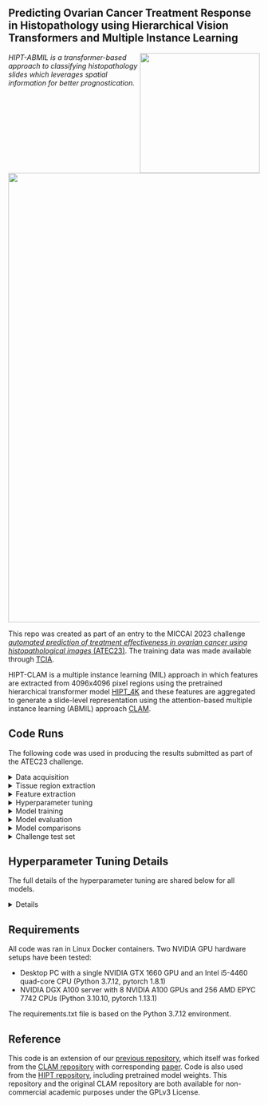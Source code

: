 ## Predicting Ovarian Cancer Treatment Response in Histopathology using Hierarchical Vision Transformers and Multiple Instance Learning 
<img src="CISTIB logo.png" align="right" width="240"/>

*HIPT-ABMIL is a transformer-based approach to classifying histopathology slides which leverages spatial information for better prognostication.* 

<img src="HIPT-AMBIL-ModelDiagram-Background-min.png" align="centre" width="900"/>

This repo was created as part of an entry to the MICCAI 2023 challenge [*automated prediction of treatment effectiveness in ovarian cancer using histopathological images* (ATEC23)](https://github.com/cwwang1979/MICCAI_ATEC23challenge). The training data was made available through [TCIA](https://wiki.cancerimagingarchive.net/pages/viewpage.action?pageId=83593077).

HIPT-CLAM is a multiple instance learning (MIL) approach in which features are extracted from 4096x4096 pixel regions using the pretrained hierarchical transformer model [HIPT_4K](https://github.com/mahmoodlab/HIPT) and these features are aggregated to generate a slide-level representation using the attention-based multiple instance learning (ABMIL) approach [CLAM](https://github.com/mahmoodlab/CLAM). 


## Code Runs
The following code was used in producing the results submitted as part of the ATEC23 challenge.

<details>
<summary>
Data acquisition
</summary>
Before running any code, we downloaded the training data from TCIA, and turned the single-level svs files into multi-level (pyramidal) svs files using libvips. Some level of compression was necessary here to reduce file sizes, though we found compression Q90 indistinguishable from uncompressed images. Single-slide example:
  
``` shell
vips tiffsave "I:\treatment_data\2-1613704B.svs" "I:\treatment_data\pyramid_jpeg90compress\2-1613704B.svs" --compression jpeg --Q 90 --tile --pyramid
```
</details>

<details>
<summary>
Tissue region extraction
</summary>
We segmented tissue using Otsu thresholding and extracted non-overlapping 4096x4096 tissue regions:
  
``` shell
python create_patches_fp.py --source "../mount_i/treatment_data/pyramid_jpeg90compress" --save_dir "../mount_outputs/extracted_mag20x_patch4096_fp_updated" --patch_size 4096 --step_size 4096 --seg --patch --stitch --sthresh 15 --mthresh 5 --use_otsu --closing 100
``` 
</details>

<details>
<summary>
Feature extraction
</summary>
We extracted [1,192] features from each 4096x4096 region using HIPT_4K:
  
``` shell
python extract_features_fp.py --use_transforms 'HIPT' --model_type 'HIPT_4K' --data_h5_dir "../mount_outputs/extracted_mag20x_Q90_patch4096_fp_updated" --data_slide_dir "../mount_i/treatment_data/pyramid_jpeg90compress" --csv_path "dataset_csv/set_treatment.csv" --feat_dir "../mount_outputs/features/treatment_Q90_hipt4096_features_normalised_updatedsegmentation" --batch_size 1 --slide_ext .svs 
```
</details>

<details>
<summary>
Hyperparameter tuning
</summary>
Grid tuning was performed using RayTune with hyperparameter options defined within main.py. This example is from tuning fold 0 of the 5-fold cross-validation using HIPT-ABMIL: 
  
``` shell
python main.py --tuning --hardware DGX --tuning_output_file /mnt/results/tuning_results/main_treatment_Q90_betterseg_patience30mineverloss_3reps_noaugs_DGX_moreoptions_fold0.csv --num_tuning_experiments 3 --data_slide_dir "/mnt/data/ATEC_jpeg90compress" --min_epochs 0 --early_stopping --split_dir "treatment_5fold_100" --k 1 --results_dir /mnt/results --exp_code treatment_HIPTnormalised_Q90_betterseg_patience30mineverloss_3reps_noaugs_tuning_moreoptions_fold0 --subtyping --weighted_sample --bag_loss ce --task treatment --max_epochs 200 --model_type clam_sb --no_inst_cluster --log_data --csv_path 'dataset_csv/set_treatment.csv' --data_root_dir "/mnt/data" --features_folder treatment_Q90_hipt4096_features_normalised_updatedsegmentation
```
</details>

<details>
<summary>
Model training
</summary>
The best model from the 5-fold cross-validation experiment (as judged by averaged validation set cross-entropy loss across three repeats and five folds) was trained:
  
``` shell
python main.py --hardware DGX --max_patches_per_slide 15 --data_slide_dir "/mnt/data/ATEC_jpeg90compress" --min_epochs 0 --early_stopping --drop_out 0.0 --lr 0.0005 --reg 0.0001 --model_size hipt_smaller --split_dir "treatment_5fold_100" --k 5 --results_dir /mnt/results --exp_code treatment_HIPTnormalised_Q90_betterseg_15patches_drop0lr0005reg0001_modelhiptsmaller_ABMILsb_ce_20x_5fold_noaugs_bestfromsecondbigtuning --subtyping --weighted_sample --bag_loss ce --task treatment --max_epochs 1000 --model_type clam_sb --no_inst_cluster --csv_path 'dataset_csv/set_treatment.csv' --data_root_dir "/mnt/data" --features_folder treatment_Q90_hipt4096_features_normalised_updatedsegmentation
```
</details>

<details>
<summary>
Model evaluation
</summary>
The model was evaluated on the test sets of the five-fold cross validation with 100,000 iterations of bootstrapping:
  
``` shell
python eval.py --drop_out 0.0 --model_size hipt_smaller --models_exp_code treatment_HIPTnormalised_Q90_betterseg_15patches_drop0lr0005reg0001_modelhiptsmaller_ABMILsb_ce_20x_5fold_noaugs_bestfromsecondbigtuning_s1 --save_exp_code treatment_HIPTnormalised_Q90_betterseg_15patches_drop0lr0005reg0001_modelhiptsmaller_ABMILsb_ce_20x_5fold_noaugs_bestfromsecondbigtuning_bootstrapping --task treatment --model_type clam_sb --results_dir /mnt/results --data_root_dir "/mnt/data" --k 5 --features_folder "treatment_Q90_hipt4096_features_normalised_updatedsegmentation" --csv_path 'dataset_csv/set_treatment.csv' 
python bootstrapping.py --num_classes 2 --model_names  treatment_HIPTnormalised_Q90_betterseg_15patches_drop0lr0005reg0001_modelhiptsmaller_ABMILsb_ce_20x_5fold_noaugs_bestfromsecondbigtuning_bootstrapping --bootstraps 100000 --run_repeats 1 --folds 5
```

The cross-validation results for this optimal HIPT-ABMIL model were as follows:

``` shell
 Confusion Matrix:
 [[ 76  49]
 [ 29 128]]

 average ce loss:  0.4858174402095372 (not bootstrapped)
 AUC mean:  [0.8206680412411297]  AUC std:  [0.02530094639907452]
 F1 mean:  [0.7659177381223935]  F1 std:  [0.02579712919409385]
 accuracy mean:  [0.7234604255319149]  accuracy std:  [0.02667653193254119]
 balanced accuracy mean:  [0.7117468943178861]  balanced accuracy std:  [0.026864606981070703]
```
</details>

<details>
<summary>
Model comparisons
</summary>

For the model tuning, only one example run is given per model, though many were needed (one run per fold per tuning run). 
  
HIPT-CLAM - Same patches and features as HIPT-ABMIL, then:
``` shell
python main.py --model_size hipt_small --tuning --hardware DGX --tuning_output_file /mnt/results/tuning_results/main_treatment_Q90_betterseg_patience30mineverloss_3reps_noaugs_DGX_moreoptionsCLAMsbpart1_fold0.csv --num_tuning_experiments 3 --data_slide_dir "/mnt/data/ATEC_jpeg90compress" --min_epochs 0 --early_stopping --split_dir "treatment_5fold_100" --k 1 --results_dir /mnt/results --exp_code treatment_HIPTnormalised_Q90_betterseg_patience30mineverloss_3reps_noaugs_tuning_moreoptionsCLAMsbpart1_fold0 --subtyping --weighted_sample --bag_loss ce --task treatment --max_epochs 200 --model_type clam_sb --csv_path 'dataset_csv/set_treatment.csv' --data_root_dir "/mnt/data" --features_folder treatment_Q90_hipt4096_features_normalised_updatedsegmentation
python main.py --hardware DGX --max_patches_per_slide 25 --data_slide_dir "/mnt/data/ATEC_jpeg90compress" --min_epochs 0 --early_stopping --drop_out 0.25 --lr 0.001 --reg 0.001 --model_size hipt_smaller --B 6 --split_dir "treatment_5fold_100" --k 5 --results_dir /mnt/results --exp_code treatment_HIPTnormalised_Q90_betterseg_25patches_drop25lr001reg001_modelhiptsmaller_CLAMsb_B6_ce_20x_5fold_noaugs_bestfromfirstbigtuningpart1 --subtyping --weighted_sample --bag_loss ce --task treatment --max_epochs 1000 --model_type clam_sb --csv_path 'dataset_csv/set_treatment.csv' --data_root_dir "/mnt/data" --features_folder treatment_Q90_hipt4096_features_normalised_updatedsegmentation
python eval.py --drop_out 0.25 --model_size hipt_smaller --models_exp_code treatment_HIPTnormalised_Q90_betterseg_25patches_drop25lr001reg001_modelhiptsmaller_CLAMsb_B6_ce_20x_5fold_noaugs_bestfromfirstbigtuningpart1_s1 --save_exp_code treatment_HIPTnormalised_Q90_betterseg_25patches_drop25lr001reg001_modelhiptsmaller_CLAMsb_B6_ce_20x_5fold_noaugs_bestfromfirstbigtuningpart1_bootstrapping --task treatment --model_type clam_sb --results_dir /mnt/results --data_root_dir "/mnt/data" --k 5 --features_folder "treatment_Q90_hipt4096_features_normalised_updatedsegmentation" --csv_path 'dataset_csv/set_treatment.csv'
python bootstrapping.py --num_classes 2 --model_names  treatment_HIPTnormalised_Q90_betterseg_25patches_drop25lr001reg001_modelhiptsmaller_CLAMsb_B6_ce_20x_5fold_noaugs_bestfromfirstbigtuningpart1_bootstrapping --bootstraps 100000 --run_repeats 1 --folds 5
```

ResNet-ABMIL:
``` shell
python create_patches_fp.py --source "../mount_i/treatment_data/pyramid_jpeg90compress" --save_dir "../mount_outputs/extracted_mag20x_Q90_patch256_fp_updated" --patch_size 256 --step_size 256 --seg --patch --stitch --sthresh 15 --mthresh 5 --use_otsu --closing 100
python extract_features_fp.py --data_h5_dir "/mnt/data/extracted_mag20x_Q90_patch256_fp_updated" --data_slide_dir "/mnt/data/ATEC_jpeg90compress" --csv_path "dataset_csv/set_treatment.csv" --feat_dir "/mnt/results/treatment_Q90_ResNet50_features_updatedsegmentation" --batch_size 32 --slide_ext .svs
python main.py --tuning --hardware DGX --tuning_output_file /mnt/results/tuning_results/main_treatment_Q90_ABMIL_resnet50_betterseg_patience30mineverloss_3reps_noaugs_DGX_moreoptions_fold0.csv --num_tuning_experiments 3 --data_slide_dir "/mnt/data/ATEC_jpeg90compress" --min_epochs 0 --early_stopping --split_dir "treatment_5fold_100" --k 1 --results_dir /mnt/results --exp_code treatment_ABMIL_resnet50_Q90_betterseg_patience30mineverloss_3reps_tuning_moreoptions_fold0 --subtyping --weighted_sample --bag_loss ce --task treatment --max_epochs 200 --model_type clam_sb --no_inst_cluster --csv_path 'dataset_csv/set_treatment.csv' --data_root_dir "/mnt/results" --features_folder treatment_Q90_ResNet50_features_updatedsegmentation
python main.py --hardware DGX --max_patches_per_slide 6000 --data_slide_dir "/mnt/data/ATEC_jpeg90compress" --min_epochs 0 --early_stopping --drop_out 0.35 --lr 0.001 --reg 0.0001 --model_size tinier --split_dir "treatment_5fold_100" --k 5 --results_dir /mnt/results --exp_code treatment_resnetABMIL_Q90_betterseg_6000patches_drop35lr001reg0001_modeltinier_ABMILsb_ce_20x_5fold_noaugs_bestfromsecondtuning --subtyping --weighted_sample --bag_loss ce --task treatment --max_epochs 1000 --model_type clam_sb --no_inst_cluster --csv_path 'dataset_csv/set_treatment.csv' --data_root_dir "/mnt/data" --features_folder treatment_Q90_ResNet50_features_updatedsegmentation
python eval.py --drop_out 0.5 --model_size tinier --models_exp_code treatment_resnetABMIL_Q90_betterseg_6000patches_drop35lr001reg0001_modeltinier_ABMILsb_ce_20x_5fold_noaugs_bestfromsecondtuning_s1 --save_exp_code treatment_resnetABMIL_Q90_betterseg_6000patches_drop35lr001reg0001_modeltinier_ABMILsb_ce_20x_5fold_noaugs_bestfromsecondtuning_bootstrapping --task treatment --model_type clam_sb --results_dir /mnt/results --data_root_dir "/mnt/data" --k 5 --features_folder "treatment_Q90_ResNet50_features_updatedsegmentation" --csv_path 'dataset_csv/set_treatment.csv' 
python bootstrapping.py --num_classes 2 --model_names  treatment_resnetABMIL_Q90_betterseg_6000patches_drop35lr001reg0001_modeltinier_ABMILsb_ce_20x_5fold_noaugs_bestfromsecondtuning_bootstrapping --bootstraps 100000 --run_repeats 1 --folds 5
```

HistoResNet-ABMIL - Same patches as ResNet-ABMIL, then:
``` shell
python extract_features_fp.py --data_h5_dir "/mnt/data/extracted_mag20x_Q90_patch256_fp_updated" --data_slide_dir "/mnt/data/ATEC_jpeg90compress" --csv_path "dataset_csv/set_treatment.csv" --feat_dir "/mnt/results/treatment_Q90_histotrained_ResNet18_features_updatedsegmentation/"  --pretraining_dataset "Histo" --model_type resnet18 --use_transforms "HIPT" --batch_size 32 --slide_ext .svs
python main.py --model_size tiny_resnet18 --tuning --hardware DGX --tuning_output_file /mnt/results/tuning_results/main_treatment_Q90_HistoABMIL_resnet18_betterseg_patience30mineverloss_3reps_noaugs_DGX_thirdtuning_fold0.csv --num_tuning_experiments 3 --data_slide_dir "/mnt/data/ATEC_jpeg90compress" --min_epochs 0 --early_stopping --split_dir "treatment_5fold_100" --k 1 --results_dir /mnt/results --exp_code treatment_HistoABMIL_resnet18_Q90_betterseg_patience30mineverloss_3reps_thirdtuning_moreoptions_fold0 --subtyping --weighted_sample --bag_loss ce --task treatment --max_epochs 200 --model_type clam_sb --no_inst_cluster --csv_path 'dataset_csv/set_treatment.csv' --data_root_dir "/mnt/results" --features_folder treatment_Q90_histotrained_ResNet18_features_updatedsegmentation
python main.py --hardware DGX --max_patches_per_slide 3000 --data_slide_dir "/mnt/data/ATEC_jpeg90compress" --min_epochs 0 --early_stopping --drop_out 0.1 --lr 0.005 --reg 0.001 --model_size small_resnet18 --split_dir "treatment_5fold_100" --k 5 --results_dir /mnt/results --exp_code treatment_historesnet18ABMIL_Q90_betterseg_3000patches_drop1lr005reg001_modelsmallresnet18_ABMILsb_ce_20x_5fold_noaugs_bestfromthirdtuning --subtyping --weighted_sample --bag_loss ce --task treatment --max_epochs 1000 --model_type clam_sb --no_inst_cluster --csv_path 'dataset_csv/set_treatment.csv' --data_root_dir "/mnt/results" --features_folder treatment_Q90_histotrained_ResNet18_features_updatedsegmentation
python eval.py --drop_out 0.1 --model_size small_resnet18 --models_exp_code treatment_historesnet18ABMIL_Q90_betterseg_3000patches_drop1lr005reg001_modelsmallresnet18_ABMILsb_ce_20x_5fold_noaugs_bestfromthirdtuning_s1 --save_exp_code treatment_historesnet18ABMIL_Q90_betterseg_3000patches_drop1lr005reg001_modelsmallresnet18_ABMILsb_ce_20x_5fold_noaugs_bestfromthirdtuning_bootstrapping --task treatment --model_type clam_sb --results_dir /mnt/results --data_root_dir "/mnt/results" --k 5 --features_folder "treatment_Q90_histotrained_ResNet18_features_updatedsegmentation" --csv_path 'dataset_csv/set_treatment.csv' 
python bootstrapping.py --num_classes 2 --model_names  treatment_historesnet18ABMIL_Q90_betterseg_3000patches_drop1lr005reg001_modelsmallresnet18_ABMILsb_ce_20x_5fold_noaugs_bestfromthirdtuning_bootstrapping --bootstraps 100000 --run_repeats 1 --folds 5
```

</details>
  
<details>
<summary>
Challenge test set
</summary>

First, the test set images were pre-processed into pyramid svs files through the same approach as used for the training set images (though these originated as .bmp files rather than .svs files), for example:

``` shell
vips tiffsave "I:\treatment_data\2023MICCAI_testing_set\0.BMP" "I:\treatment_data\testpyramid_jpeg90compress\0.svs" --compression jpeg --Q 90 --tile --pyramid
```

Patches were selected (one per slide due to the size of these images, requiring hugher closing and lower atfilter than training data) and features extracted:
``` shell
python create_patches_fp.py --source "../mount_i/treatment_data/testpyramid_jpeg90compress" --save_dir "../mount_outputs/extracted_mag20x_patch4096_fp_testset_updated_Q90" --patch_size 4096 --step_size 4096 --seg --patch --stitch --pad_slide --sthresh 15 --mthresh 5 --use_otsu --closing 200 --atfilter 8
python extract_features_fp.py --use_transforms 'HIPT' --model_type 'HIPT_4K' --data_h5_dir "../mount_outputs/extracted_mag20x_patch4096_fp_testset_updated_Q90" --data_slide_dir "../mount_i/treatment_data/testpyramid_jpeg90compress" --csv_path "dataset_csv/set_treatment_test.csv" --feat_dir "../mount_outputs/features/treatment_hipt4096_features_normalised_test_updated_Q90patches" --batch_size 1 --slide_ext .svs
```

The hyperparameters of the best-performing model on internal data was applied to create an ensemble of four models:
``` shell
python main.py --hardware DGX --max_patches_per_slide 15 --data_slide_dir "../mount_i/treatment_data/pyramid_jpeg90compress" --min_epochs 0 --early_stopping --drop_out 0.0 --lr 0.0005 --reg 0.0001 --model_size hipt_smaller --split_dir "treatment_submission_folds" --k 4 --results_dir results --exp_code treatment_HIPTnormalised_Q90_betterseg_15patches_drop0lr0005reg0001_modelhiptsmaller_ABMILsb_ce_20x_5fold_noaugs_4fold_7525test --subtyping --weighted_sample --bag_loss ce --task treatment --max_epochs 1000 --model_type clam_sb --no_inst_cluster --csv_path 'dataset_csv/set_treatment_plus_test.csv' --data_root_dir "../mount_outputs/features/" --features_folder treatment_Q90_hipt4096_features_normalised_updatedsegmentation
```

Finally, predictions were made on the TMA challenge test set, with the median of these predictions submitted for the challenge:
``` shell
python eval.py --drop_out 0.0 --model_size hipt_smaller --models_exp_code treatment_HIPTnormalised_Q90_betterseg_15patches_drop0lr0005reg0001_modelhiptsmaller_ABMILsb_ce_20x_5fold_noaugs_4fold_7525test_s1 --save_exp_code treatment_HIPTnormalised_Q90_betterseg_15patches_drop0lr0005reg0001_modelhiptsmaller_ABMILsb_ce_20x_5fold_noaugs_4fold_7525test_Q90patchestest_bootstrapping --task treatment --model_type clam_sb --results_dir results --data_root_dir "../mount_outputs/features/" --k 4 --features_folder "treatment_Q90_hipt4096_features_normalised_updatedsegmentation" --csv_path 'dataset_csv/set_treatment_plus_test.csv'
```
</details>


## Hyperparameter Tuning Details
The full details of the hyperparameter tuning are shared below for all models.

<details>
<summary>
Details
</summary>

Five hyperparameters were tuned for all models:
- Learning rate - Sets the rate of change of model parameters trained using the Adam optimiser
- Dropout - Sets the proportion of model weights to drop in each training iteration
- Regularisation - Sets the level of weight decay in the Adam optimiser
- Attention Layer Size - Sets the dimension of the attention layer, with the subsequent hidden layer size set to half of this in HIPT-based models and a quarter in ResNet-based models (due to the greater size of the feature space)
- Patches per Slide - Set the number of patches randomly selected from each slide per training epoch

One extra hyperparameter was tuned for the HIPT-CLAM models:
- B - Sets the number of regions which are clustered in feature space during model training

All models were tuned using multiple stages of grid searches. Each configuration was repeated three times and the performance averaged to account for random variations. 
The best performance (based on the cross-entropy loss of the validation sets in 5-fold cross-validation) from earlier tuning runs were used to select hyperparamter options in later runs. 
Due to resource constraints and the larger size of the ResNet-based models compared to the HIPT-based models, fewer configurations could be evaluated per run of ResNet models. This led to ResNet models being tuned in three runs rather than two. 

**HIPT-ABMIL** (best val loss - 0.549639):
|    Hyperparameter    |        First Run       |     Second Run     |     Third Run     | Final Selection |
|:--------------------:|:----------------------:|:------------------:|:---------------:|:---------------:|
|     Learning Rate    |    1e-3, 1e-4, 1e-5    |  1e-3, 5e-4, 1e-4  |   1e-3, 5e-4  |       1e-3      |
|        Dropout       |     0.25, 0.5, 0.75    | 0.6, 0.75, 0.9 |  0.8, 0.85, 0.9, 0.95 |       0.85       |
|    Regularisation    |  1e-2, 1e-3, 1e-4 |  1e-1, 1e-2, 1e-3  | 1e-0, 5e-1, 1e-1, 5e-2  |       5e-1      |
| Attention Layer Size |       64, 32, 16       |      32, 16, 8     | 32, 16  |        16       |
|   Patches per Slide  |     25, 50, 75    |   25, 50, 75   |  50, 75, 100 |        75       |

**HIPT-CLAM** (best val loss - 0.548440):
|    Hyperparameter    |        First Run       |     Second Run     |     Third Run     | Final Selection |
|:--------------------:|:----------------------:|:------------------:|:---------------:|:---------------:|
|     Learning Rate    |    1e-3, 1e-4, 1e-5    |  1e-3, 5e-4, 1e-4  |   1e-3, 5e-4   |       1e-3      |
|        Dropout       |     0.25, 0.5, 0.75    | 0.6, 0.75, 0.9 |   0.8, 0.85, 0.9, 0.95   |       0.85      |
|    Regularisation    |  1e-2, 1e-3, 1e-4 |  1e-2, 1e-3  |   1e-1, 1e-2, 1e-3   |       1e-2      |
| Attention Layer Size |       64, 32, 16       |        32, 16, 8       |   16, 8    |        8       |
|   Patches per Slide  |     25, 50, 75    |   25, 50   |   50   |        50       |
|           B          |         4, 6, 8        |      4, 8      |   4, 6   |        6        |

**ResNet-ABMIL** (best val loss - 0.544718):
|    Hyperparameter    |     First Run    |    Second Run    |     Third Run     | Final Selection |
|:--------------------:|:----------------:|:----------------:|:-----------------:|:---------------:|
|     Learning Rate    | 1e-3, 1e-4, 1e-5 | 5e-3, 1e-3, 5e-4 |     1e-3, 5e-4    |       1e-3      |
|        Dropout       |  0.25, 0.5, 0.75 | 0.15, 0.35, 0.55 |   0.3, 0.4, 0.5   |       0.35      |
|    Regularisation    | 1e-2, 1e-3, 1e-4 | 1e-3, 1e-4, 1e-5 |     1e-4, 1e-5    |       1e-4      |
| Attention Layer Size |   512, 256, 64   |   512, 256, 64   |  256, 128, 64, 32 |        64       |
|   Patches per Slide  | 2500, 5000, 7500 | 6000, 5000, 4000 | 10000, 8000, 6000 |       6000      |

**HistoResNet-ABMIL** (best val loss - 0.523930):
|    Hyperparameter    |     First Run    |    Second Run    |        Third Run       | Final Selection |
|:--------------------:|:----------------:|:----------------:|:----------------------:|:---------------:|
|     Learning Rate    | 1e-3, 1e-4, 1e-5 | 5e-3, 1e-3, 5e-4 |       1e-2, 5e-3       |       5e-3      |
|        Dropout       |  0.25, 0.5, 0.75 | 0.15, 0.35, 0.55 |   0.1, 0.3, 0.5, 0.7   |       0.1       |
|    Regularisation    | 1e-2, 1e-3, 1e-4 | 1e-3, 1e-4, 1e-5 |          1e-3          |       1e-3      |
| Attention Layer Size |    128, 64, 32   |    128, 64, 32   |        256, 128        |       256       |
|   Patches per Slide  | 2500, 5000, 7500 | 2000, 4000, 6000 | 1000, 3000, 5000, 7000 |       3000      |

</details>

## Requirements
All code was ran in Linux Docker containers. Two NVIDIA GPU hardware setups have been tested:
- Desktop PC with a single NVIDIA GTX 1660 GPU and an Intel i5-4460 quad-core CPU (Python 3.7.12, pytorch 1.8.1)
- NVIDIA DGX A100 server with 8 NVIDIA A100 GPUs and 256 AMD EPYC 7742 CPUs (Python 3.10.10, pytorch 1.13.1)
  
The requirements.txt file is based on the Python 3.7.12 environment.

## Reference
This code is an extension of our [previous repository](https://github.com/scjjb/DRAS-MIL), which itself was forked from the [CLAM repository](https://github.com/mahmoodlab/CLAM) with corresponding [paper](https://www.nature.com/articles/s41551-020-00682-w). Code is also used from the [HIPT repository](https://github.com/mahmoodlab/HIPT), including pretrained model weights. This repository and the original CLAM repository are both available for non-commercial academic purposes under the GPLv3 License.
